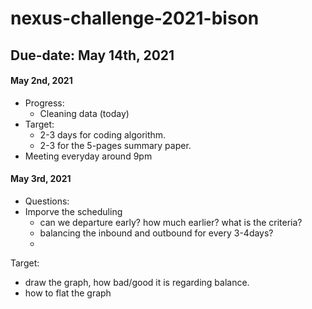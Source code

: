 # nexus-challenge-2021-bison

## Due-date: May 14th, 2021

#### May 2nd, 2021
- Progress:
  - Cleaning data (today)
- Target: 
  - 2-3 days for coding algorithm.
  - 2-3 for the 5-pages summary paper.
- Meeting everyday around 9pm
#### May 3rd, 2021
- Questions:
-   Imporve the scheduling
    - can we departure early? how much earlier? what is the criteria?
    - balancing the inbound and outbound for every 3-4days?
    - 
Target:
- draw the graph, how bad/good it is regarding balance.
- how to flat the graph
